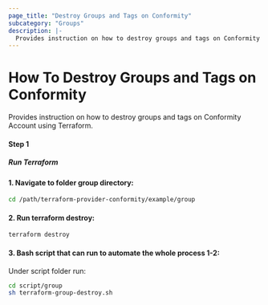 ```yaml
---
page_title: "Destroy Groups and Tags on Conformity"
subcategory: "Groups"
description: |-
  Provides instruction on how to destroy groups and tags on Conformity Account using Terraform.
---
```


# How To Destroy Groups and Tags on Conformity
Provides instruction on how to destroy groups and tags on Conformity Account using Terraform.

#### Step 1

##### Run Terraform

#### 1. Navigate to folder group directory:
```sh
cd /path/terraform-provider-conformity/example/group
```
#### 2. Run terraform destroy:
```sh
terraform destroy
```
#### 3. Bash script that can run to automate the whole process 1-2:

Under script folder run:
```sh
cd script/group
sh terraform-group-destroy.sh
```